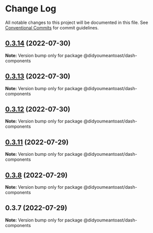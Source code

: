 # Change Log

All notable changes to this project will be documented in this file.
See [Conventional Commits](https://conventionalcommits.org) for commit guidelines.

## [0.3.14](https://github.com/ionic-team/stencil-component-starter/compare/@didyoumeantoast/dash-components@0.3.13...@didyoumeantoast/dash-components@0.3.14) (2022-07-30)

**Note:** Version bump only for package @didyoumeantoast/dash-components





## [0.3.13](https://github.com/ionic-team/stencil-component-starter/compare/@didyoumeantoast/dash-components@0.3.12...@didyoumeantoast/dash-components@0.3.13) (2022-07-30)

**Note:** Version bump only for package @didyoumeantoast/dash-components





## [0.3.12](https://github.com/ionic-team/stencil-component-starter/compare/@didyoumeantoast/dash-components@0.3.11...@didyoumeantoast/dash-components@0.3.12) (2022-07-30)

**Note:** Version bump only for package @didyoumeantoast/dash-components





## [0.3.11](https://github.com/ionic-team/stencil-component-starter/compare/@didyoumeantoast/dash-components@0.3.10...@didyoumeantoast/dash-components@0.3.11) (2022-07-29)

**Note:** Version bump only for package @didyoumeantoast/dash-components





## [0.3.8](https://github.com/ionic-team/stencil-component-starter/compare/@didyoumeantoast/dash-components@0.3.7...@didyoumeantoast/dash-components@0.3.8) (2022-07-29)

**Note:** Version bump only for package @didyoumeantoast/dash-components





## 0.3.7 (2022-07-29)

**Note:** Version bump only for package @didyoumeantoast/dash-components
